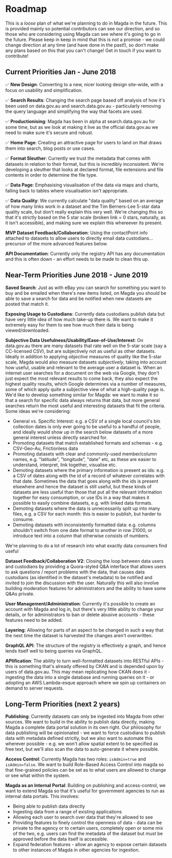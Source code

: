# Roadmap

This is a _loose_ plan of what we're planning to do in Magda in the future. This is provided mainly so potential contributors can see our direction, and so those who are considering using Magda can see where it's going to go in the future. Please keep in keep in mind that this is not a promise - we could change direction at any time (and have done in the past!), so don't make any plans based on this that you can't change! Get in touch if you want to contribute!

## Current Priorities Jan - June 2018

✅ **New Design**: Converting to a new, nicer looking design site-wide, with a focus on usability and simplification.

✅ **Search Results**: Changing the search page based off analysis of how it's been used on data.gov.au and search.data.gov.au - particularly removing the query language and simplifying the way that facets are used.

✅ **Productionising**: Magda has been in alpha at search.data.gov.au for some time, but as we look at making it live as the official data.gov.au we need to make sure it's secure and robust.

✅ **Home Page**: Creating an attractive page for users to land on that draws them into search, blog posts or use cases.

✅ **Format Sleuther**: Currently we trust the metadata that comes with datasets in relation to their format, but this is incredibly inconsistent. We're developing a sleuther that looks at declared format, file extensions and file contents in order to determine the file type.

✅ **Data Page**: Emphasising visualisation of the data via maps and charts, falling back to tables where visualisation isn't appropriate.

✅ **Data Quality**: We currently calculate "data quality" based on an average of how many links work in a dataset and the Tim Berners-Lee 5-star data quality scale, but don't really explain this very well. We're changing this so that it's strictly based on the 5 star scale (broken link = 0 stars, naturally, as it isn't accessible), and making sure we explain this whereever its present.

**MVP Dataset Feedback/Collaboration**: Using the contactPoint info attached to datasets to allow users to directly email data custodians... precursor of the more advanced features below.

**API Documentation**: Currently only the registry API has any documentation and this is often down - an effort needs to be made to clean this up.

## Near-Term Priorities June 2018 - June 2019

**Saved Search**: Just as with eBay you can search for something you want to buy and be emailed when there's new items listed, on Magda you should be able to save a search for data and be notified when new datasets are posted that match it.

**Exposing Usage to Custodians**: Currently data custodians publish data but have very little idea of how much take-up there is. We want to make it extremely easy for them to see how much their data is being viewed/downloaded.

**Subjective Data Usefulness/Usability/Ease-of-Use/Interest**: On data.gov.au there are many datasets that rate well on the 5-star scale (say a CC-licensed CSV), but are subjectively not as useful as other datasets. Ideally in addition to applying _objective_ measures of quality like the 5-star scale, Magda would also measure datasets _subjectively_, taking into account how useful, usable and relevant to the average user a dataset is. When an internet user searches for a document on the web via Google, they don't just expect the most relevant results to come back, they also expect the highest quality results, which Google determines via a number of measures, some of which apply quite a subjective view of what a high-quality page is. We'd like to develop something similar for Magda: we want to make it so that a search for specific data always returns that data, but more general searches return the most useful and interesting datasets that fit the criteria. Some ideas we're considering:

-   General vs. Specific Interest: e.g. a CSV of a single local council's bin collection dates is only ever going to be useful to a handful of people, and ideally would show up in the search below datasets of a more general interest unless directly searched for.
-   Promoting datasets that match established formats and schemas - e.g. CSV-Geo-Au, Frictionless data
-   Promoting datasets with clear and commonly-used member/column names, e.g. "latitude", "longitude", "date" etc, as these are easier to understand, interpret, link together, visualise etc.
-   Demoting datasets where the primary information is present as ids: e.g. a CSV of dates along with the id of a record of whatever correlates with that date. Sometimes the data that goes along with the ids is present elsewhere and hence the dataset is still useful, but these kinds of datasets are less useful than those that put all the relevant information together for easy consumption, or use IDs in a way that makes it possible to easily combine datasets, e.g. with linked data formats.
-   Demoting datasets where the data is unnecessarily split up into many files, e.g. a CSV for each month: this is easier to publish, but harder to consume.
-   Demoting datasets with inconsistently formatted data: e.g. columns shouldn't switch from one date format to another in row 21000, or introduce text into a column that otherwise consists of numbers.

We're planning to do a lot of research into what exactly data consumers find useful

**Dataset Feedback/Collaboration V2**: Closing the loop between data users and custodians by providing a Quora-styled Q&A interface that allows users to ask questions / report problems with the data, that causes data custodians (as identified in the dataset's metadata) to be notified and invited to join the discussion with the user. Naturally this will also involve building moderation features for administrators and the ability to have some Q&As private.

**User Management/Administration**: Currently it's possible to create an account with Magda and log in, but there's very little ability to change your details, or for administrators to ban or delete abusive accounts - these features need to be added.

**Layering**: Allowing for parts of an aspect to be changed in such a way that the next time the dataset is harvested the changes aren't overwritten.

**GraphQL API**: The structure of the registry is effectively a graph, and hence lends itself well to being queries via GraphQL.

**APIification**: The ability to turn well-formatted datasets into RESTful APIs - this is something that's already offered by CKAN and is depended upon by users of data.gov.au. This may mean replicating how CKAN does it - ingesting the data into a single database and running queries on it - or adopting an AWS Lambda-esque approach where we spin up containers on demand to server requests.

## Long-Term Priorities (next 2 years)

**Publishing**: Currently datasets can only be ingested into Magda from other sources. We want to build in the ability to publish data directly, making Magda a complete data portal solution in its own right. Our philosophy for data publishing will be opinionated - we want to force custodians to publish data with metadata defined strictly, but we also want to automate this wherever possible - e.g. we won't allow spatial extent to be specified as free text, but we'll also scan the data to auto-generate it where possible.

**Access Control**: Currently Magda has two roles: `isAdmin=true` and `isAdmin=false`. We want to build Role-Based Access Control into magda so that fine-grained policies can be set as to what users are allowed to change or see what within the system.

**Magda as an Internal Portal**: Building on publishing and access-control, we want to extend Magda so that it's useful for government agencies to run as internal data portals. This involves:

-   Being able to publish data directly
-   Ingesting data from a range of existing applications
-   Allowing each user to search over data that they're allowed to see
-   Providing features to finely control the openness of data - data can be private to the agency or to certain users, completely open or some mix of the two, e.g. users can find the metadata of the dataset but must be approved before the data itself is accessible.
-   Expand federation features - allow an agency to expose certain datasets to other instances of Magda in other agencies for ingestion.
